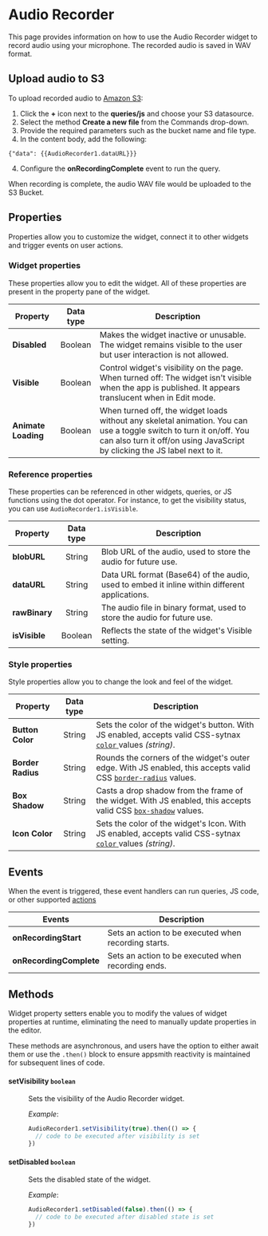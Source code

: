 # Audio Recorder

This page provides information on how to use the Audio Recorder widget to record audio using your microphone. The recorded audio is saved in WAV format.


## Upload audio to S3

To upload recorded audio to [Amazon S3](/reference/datasources/querying-amazon-s3):

1. Click the **+** icon next to the **queries/js** and choose your S3 datasource.
2. Select the method **Create a new file** from the Commands drop-down.
3. Provide the required parameters such as the bucket name and file type.
4. In the content body, add the following:

```
{"data": {{AudioRecorder1.dataURL}}}
```

4. Configure the **onRecordingComplete** event to run the query. 

When recording is complete, the audio WAV file would be uploaded to the S3 Bucket.


## Properties

Properties allow you to customize the widget, connect it to other widgets and trigger events on user actions.


### Widget properties

These properties allow you to edit the widget. All of these properties are present in the property pane of the widget.

| Property            	|         Data type        	| Description                                                                                                                                                                                                                                                                                                                                                                                            	|
|---------------------	|:------------------------:	|--------------------------------------------------------------------------------------------------------------------------------------------------------------------------------------------------------------------------------------------------------------------------------------------------------------------------------------------------------------------------------------------------------	|
| **Disabled**     | Boolean   | Makes the widget inactive or unusable. The widget remains visible to the user but user interaction is not allowed.                                                                        |
| **Visible**        | Boolean   | Control widget's visibility on the page. When turned off: The widget isn't visible when the app is published. It appears translucent when in Edit mode.                                         |
| **Animate Loading**  | Boolean | When turned off, the widget loads without any skeletal animation. You can use a toggle switch to turn it on/off. You can also turn it off/on using JavaScript by clicking the JS label next to it. |

### Reference properties

These properties can be referenced in other widgets, queries, or JS functions using the dot operator. For instance, to get the visibility status, you can use `AudioRecorder1.isVisible`.


| Property            	|         Data type        	| Description                                                                                                                                                                                                                                                                                                                                                                                            	|
|---------------------	|:------------------------:	|--------------------------------------------------------------------------------------------------------------------------------------------------------------------------------------------------------------------------------------------------------------------------------------------------------------------------------------------------------------------------------------------------------	|
| **blobURL**   | String   | Blob URL of the audio, used to store the audio for future use.                                |
| **dataURL**    | String  | Data URL format (Base64) of the audio, used to embed it inline within different applications. |
| **rawBinary**   | String | The audio file in binary format, used to store the audio for future use.                      |
| **isVisible**   | Boolean | Reflects the state of the widget's Visible setting.                              |

### Style properties

Style properties allow you to change the look and feel of the widget.

| Property            	|         Data type        	| Description                                                                                                                                                                                                                                                                                                                                                                                            	|
|---------------------	|:------------------------:	|--------------------------------------------------------------------------------------------------------------------------------------------------------------------------------------------------------------------------------------------------------------------------------------------------------------------------------------------------------------------------------------------------------	|
| **Button Color** | String  | Sets the color of the widget's button. With JS enabled, accepts valid CSS-sytnax [`color` ](https://developer.mozilla.org/en-US/docs/Web/CSS/color)values _(string)_.            |
| **Border Radius** | String | Rounds the corners of the widget's outer edge. With JS enabled, this accepts valid CSS [`border-radius`](https://developer.mozilla.org/en-US/docs/Web/CSS/border-radius) values. |
| **Box Shadow**    | String | Casts a drop shadow from the frame of the widget. With JS enabled, this accepts valid CSS [`box-shadow`](https://developer.mozilla.org/en-US/docs/Web/CSS/box-shadow) values.    |
| **Icon Color**    | String | Sets the color of the widget's Icon. With JS enabled, accepts valid CSS-sytnax [`color` ](https://developer.mozilla.org/en-US/docs/Web/CSS/color)values _(string)_.              |


## Events

When the event is triggered, these event handlers can run queries, JS code, or other supported [actions](/reference/appsmith-framework/widget-actions)


| Events              | Description                                                                                                                                       |
| ------------------- | ------------------------------------------------------------------------------------------------------------------------------------------------- |
| **onRecordingStart**    | Sets an action to be executed when recording starts. |
| **onRecordingComplete** | Sets an action to be executed when recording ends.  |


## Methods

Widget property setters enable you to modify the values of widget properties at runtime, eliminating the need to manually update properties in the editor.

These methods are asynchronous, and users have the option to either await them or use the `.then()` block to ensure appsmith reactivity is maintained for subsequent lines of code.



#### setVisibility `boolean`

<dd>

Sets the visibility of the Audio Recorder widget.

*Example*:

```js
AudioRecorder1.setVisibility(true).then(() => {
  // code to be executed after visibility is set
})

```

</dd>


#### setDisabled `boolean`

<dd>

Sets the disabled state of the widget.

*Example*:

```js
AudioRecorder1.setDisabled(false).then(() => {
  // code to be executed after disabled state is set
})
```

</dd>
